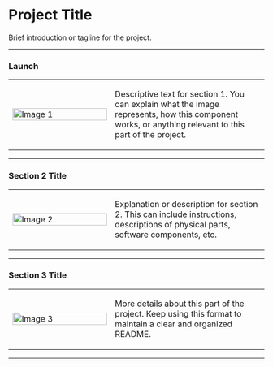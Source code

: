 # Project Title

Brief introduction or tagline for the project.

---

### Launch

<table>
<tr>
<td width="40%">
<img src="path/to/image1.png" alt="Image 1" style="width:100%;"/>
</td>
<td width="60%">
<p>
Descriptive text for section 1. You can explain what the image represents, how this component works, or anything relevant to this part of the project.
</p>
</td>
</tr>
</table>

---

### Section 2 Title

<table>
<tr>
<td width="40%">
<img src="path/to/image2.png" alt="Image 2" style="width:100%;"/>
</td>
<td width="60%">
<p>
Explanation or description for section 2. This can include instructions, descriptions of physical parts, software components, etc.
</p>
</td>
</tr>
</table>

---

### Section 3 Title

<table>
<tr>
<td width="40%">
<img src="path/to/image3.png" alt="Image 3" style="width:100%;"/>
</td>
<td width="60%">
<p>
More details about this part of the project. Keep using this format to maintain a clear and organized README.
</p>
</td>
</tr>
</table>

---

